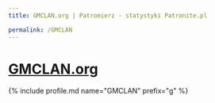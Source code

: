 ```yaml
---
title: GMCLAN.org | Patromierz - statystyki Patronite.pl

permalink: /GMCLAN
---
```


# [GMCLAN.org](https://patronite.pl/GMCLAN)

{% include profile.md name="GMCLAN" prefix="g" %}
